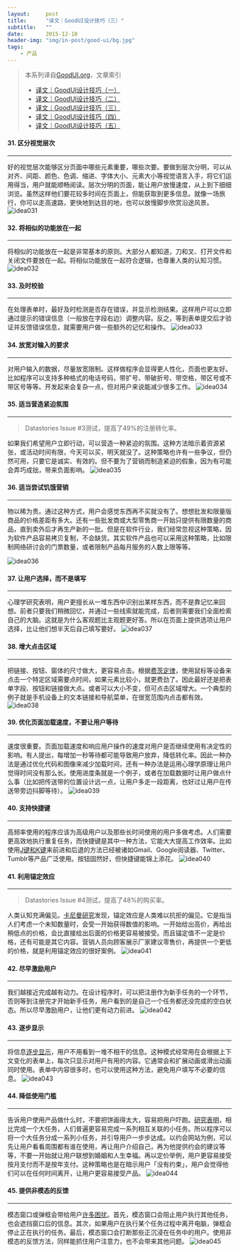 ```yaml
---
layout:     post
title:      "译文｜GoodUI设计技巧（三）"
subtitle:   ""
date:       2015-12-10
header-img: "img/in-post/good-ui/bg.jpg"
tags:
    - 产品
---
```


>本系列译自[GoodUI.org](http://goodui.org/)，文章索引
>
>* [译文｜GoodUI设计技巧（一）](/2015/12/08/good-ui-1/)  
>* [译文｜GoodUI设计技巧（二）](/2015/12/10/good-ui-2/)
>* [译文｜GoodUI设计技巧（三）](/2015/12/11/good-ui-3/)
>* [译文｜GoodUI设计技巧（四）](/2015/12/14/good-ui-4/)
>* [译文｜GoodUI设计技巧（五）](/2015/12/16/good-ui-5/)

#### 31. 区分视觉层次
---
好的视觉层次能够区分页面中哪些元素重要，哪些次要。要做到层次分明，可以从对齐、间距、颜色、色调、缩进、字体大小、元素大小等视觉语言入手，将它们运用得当，用户就能顺畅阅读。层次分明的页面，能让用户放慢速度，从上到下细细浏览。虽然这样他们要花较多时间在页面上，但能获取到更多信息。就像一场旅行，你可以走高速路，更快地到达目的地，也可以放慢脚步欣赏沿途风景。
![idea031](/img/in-post/good-ui/idea031.png)

#### 32. 将相似的功能放在一起
---
将相似的功能放在一起是非常基本的原则。大部分人都知道，刀和叉、打开文件和关闭文件要放在一起。将相似功能放在一起符合逻辑，也尊重人类的认知习惯。
![idea032](/img/in-post/good-ui/idea032.png)

#### 33. 及时校验
---
在处理表单时，最好及时检测是否存在错误，并显示检测结果。这样用户可以立即通过提示的错误信息（一般放在字段右边）调整内容。反之，等到表单提交后才验证并反馈错误信息，就需要用户做一些额外的记忆和操作。
![idea033](/img/in-post/good-ui/idea033.png)

#### 34. 放宽对输入的要求
---
对用户输入的数据，尽量放宽限制。这样做程序会显得更人性化，页面也更友好。比如程序可以支持多种格式的电话号码，带扩号、带破折号、带空格，带区号或不带区号等等。开发起来会复杂一点，但对用户来说能减少很多工作。
![idea034](/img/in-post/good-ui/idea034.png)

#### 35. 适当营造紧迫氛围
---
>Datastories Issue #3测试，提高了49%的注册转化率。

如果我们希望用户立即行动，可以营造一种紧迫的氛围。这种方法暗示着资源紧张，或活动时间有限，今天可以买，明天就没了。这种策略也许有一些争议，但仍然可用，只要它是诚实、有效的。但不要为了营销而制造紧迫的假象，因为有可能会弄巧成拙，带来负面影响。
![idea035](/img/in-post/good-ui/idea035.png)

#### 36. 适当尝试饥饿营销
---
物以稀为贵。通过这种方式，用户会感觉东西再不买就没有了。想想批发和限量版商品的价格差距有多大。还有一些批发商或大型零售商一开始只提供有限数量的商品，直到卖外后才再生产新的一批。但是在软件行业，我们经常忽视这种策略，因为软件产品容易拷贝复制，不会缺货。其实软件产品也可以采用这种策略，比如限制网络研讨会的门票数量，或者限制产品每月服务的人数上限等等。

![idea036](/img/in-post/good-ui/idea036.png)

#### 37. 让用户选择，而不是填写
---
心理学研究表明，用户更擅长从一堆东西中识别出某样东西，而不是靠记忆来回想。前者只要我们稍微回忆，并通过一些线索就能完成，后者则需要我们全面检索自己的大脑。这就是为什么客观题比主观题更好答。所以在页面上提供选项让用户选择，比让他们想半天后自己填写要好。
![idea037](/img/in-post/good-ui/idea037.png)

#### 38. 增大点击区域
---
把链接、按钮、窗体的尺寸做大，更容易点击。根据[费茨定律](https://en.wikipedia.org/wiki/Fitts%27s_law)，使用鼠标等设备来点击一个特定区域需要点时间，如果元素比较小，就更费劲了。因此最好还是把表单字段、按钮和链接做大点。或者可以大小不变，但可点击区域增大。一个典型的例子就是手机设备上的文本链接和导航菜单，在很宽范围内点击都有效。
![idea038](/img/in-post/good-ui/idea038.png)

#### 39. 优化页面加载速度，不要让用户等待
---
速度很重要。页面加载速度和响应用户操作的速度对用户是否继续使用有决定性的影响。有人提出，每增加一秒等待都可能导致用户放弃，降低转化率。因此一种办法是通过优化代码和图像来减少加载时间，还有一种办法是运用心理学原理让用户觉得时间没有那么长。使用进度条就是一个例子，或者在加载数据时让用户做点什么事（比如把传送带的位置设计远一点，让用户多走一段距离，也好过让用户在传送带旁边抖脚等待）。
![idea039](/img/in-post/good-ui/idea039.png)

#### 40. 支持快捷键
---
高频率使用的程序应该为高级用户以及那些长时间使用的用户多做考虑。人们需要更高效地执行重复任务，而快捷键是其中一种方法，它能大大提高工作效率。比如使用[J键和K键](http://www.skipser.com/p/2/p/why-google-uses-j-and-k-keys.html)来前进和后退的方法已经被诸如Gmail、Google阅读器、Twitter、Tumblr等产品广泛使用。按钮固然好，但快捷键能锦上添花。
![idea040](/img/in-post/good-ui/idea040.png)

#### 41. 利用锚定效应
---
>Datastories Issue #4测试，提高了48%的购买率。

人类认知充满偏见。[卡尼曼研究](https://en.wikipedia.org/wiki/Anchoring)发现，锚定效应是人类难以抗拒的偏见。它是指当人们考虑一个未知数量时，会受一开始获得数值的影响。一开始给出高价，再给出稍低点的价格，会比直接给出后面的价格更容易被接受。而且锚定值不一定是价格，还有可能是其它内容。营销人员向顾客展示厂家建议零售价，再提供一个更低的价格，就是利用锚定效应的很好案例。
![idea041](/img/in-post/good-ui/idea041.png)

#### 42. 尽早激励用户
---
我们越接近完成越有动力。在设计程序时，可以把注册作为新手任务的一个环节，否则等到注册完才开始新手任务，用户看到的是自己一个任务都还没完成的空白状态。所以尽早激励用户，让他们更有动力前进。
![idea042](/img/in-post/good-ui/idea042.png)

#### 43. 逐步显示
---
将信息[逐步显示](https://en.wikipedia.org/wiki/Progressive_disclosure)，用户不用看到一堆不相干的信息。这种模式经常用在会根据上下文变化的表单上，每次只显示对用户有用的内容。它通常会和扩展动画或滑出动画同时使用。表单中内容很多时，也可以使用这种方法，避免用户填写不必要的信息。
![idea043](/img/in-post/good-ui/idea043.png)

#### 44. 降低使用门槛
---
告诉用户使用产品做什么时，不要把饼画得太大，容易把用户吓跑。[研究表明](https://en.wikipedia.org/wiki/Robert_Cialdini)，相比完成一个大任务，人们普遍更容易完成一系列相互关联的小任务。所以程序可以将一个大任务分成一系列小任务，并引导用户一步步达成。以约会网站为例，可以先让用户看看周围都有谁在使用，再让用户介绍自己，再为他提供约会的建议等等，不要一开始就让用户联想到婚姻和人生幸福。再以定价举例，用户更容易接受按月支付而不是按年支付。这种策略也是在暗示用户「没有约束」，用户会觉得他们可以在任何时间离开，让用户更容易接受产品。
![idea044](/img/in-post/good-ui/idea044.png)

#### 45. 提供非模态的反馈
---
模态窗口或弹框会带给用户[许多困扰](http://www.azarask.in/blog/post/designing-without-modal-overlays/)。首先，模态窗口会阻止用户执行其他任务，也会遮挡窗口后的信息。其次，如果用户在执行某个任务过程中离开电脑，弹框会停止正在执行的任务。最后，模态窗口会打断那些正沉浸在任务中的用户。使用非模态的反馈方法，同样能抓住用户注意力，也不会带来其他问题。
![idea045](/img/in-post/good-ui/idea045.png)
